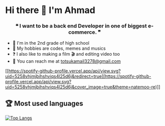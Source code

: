 <!-- START -->

# Hi there 👋 I'm Ahmad

<!-- About personal -->

<h3 align="center"> ❝ I want to be a back end Developer in one of biggest e-commerce. ❞ </h3>

- 📓 I'm in the 2nd grade of high school
- 📘 My hobbies are codes, memes and musics
- ❓ I also like to making a film 🎬 and editing video too
- 📩 You can reach me at totsukamail3278@gmail.com

[[https://spotify-github-profile.vercel.app/api/view.svg?uid=5258vhjmjbihshviqs4l25d6j&redirect=true][https://spotify-github-profile.vercel.app/api/view.svg?uid=5258vhjmjbihshviqs4l25d6j&cover_image=true&theme=natemoo-re)]]

## 🏆 Most used languages

<!-- Most languages -->

[![Top Langs](https://github-readme-stats.vercel.app/api/top-langs/?username=Ahmad3296&layout=compact)](https://github.com/Ahmad3296/github-readme-stats)

<!-- END -->
